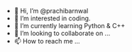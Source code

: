 - 👋 Hi, I’m @prachibarnwal
- 👀 I’m interested in coding.
- 🌱 I’m currently learning Python & C++
- 💞️ I’m looking to collaborate on ...
- 📫 How to reach me ...

<!---
prachibarnwal/prachibarnwal is a ✨ special ✨ repository because its `README.md` (this file) appears on your GitHub profile.
You can click the Preview link to take a look at your changes.
--->
